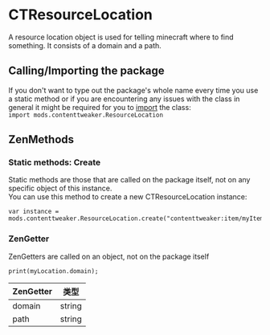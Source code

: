 # CTResourceLocation

A resource location object is used for telling minecraft where to find something. It consists of a domain and a path.

## Calling/Importing the package

If you don't want to type out the package's whole name every time you use a static method or if you are encountering any issues with the class in general it might be required for you to [import](/AdvancedFunctions/Import/) the class:  
`import mods.contenttweaker.ResourceLocation`

## ZenMethods

### Static methods: Create

Static methods are those that are called on the package itself, not on any specific object of this instance.  
You can use this method to create a new CTResourceLocation instance:

```zenscript
var instance = mods.contenttweaker.ResourceLocation.create("contenttweaker:item/myItem");
```

### ZenGetter

ZenGetters are called on an object, not on the package itself

```zenscript
print(myLocation.domain);
```

| ZenGetter | 类型     |
| --------- | ------ |
| domain    | string |
| path      | string |